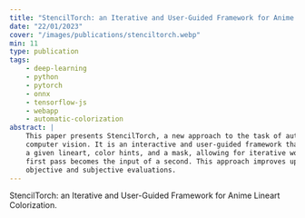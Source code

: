 ```yaml
---
title: "StencilTorch: an Iterative and User-Guided Framework for Anime Lineart Colorization"
date: "22/01/2023"
cover: "/images/publications/stenciltorch.webp"
min: 11
type: publication
tags:
    - deep-learning
    - python
    - pytorch
    - onnx
    - tensorflow-js
    - webapp
    - automatic-colorization
abstract: |
    This paper presents StencilTorch, a new approach to the task of automatic lineart colorization in
    computer vision. It is an interactive and user-guided framework that generates illustrations from
    a given lineart, color hints, and a mask, allowing for iterative workflows where the output of the
    first pass becomes the input of a second. This approach improves upon previous methods in both
    objective and subjective evaluations.
---
```


StencilTorch: an Iterative and User-Guided Framework for Anime Lineart Colorization.